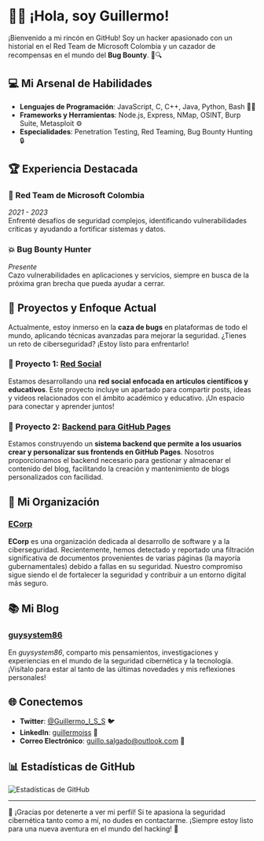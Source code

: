 # 🕵️‍♂️ ¡Hola, soy Guillermo!

¡Bienvenido a mi rincón en GitHub! Soy un hacker apasionado con un historial en el Red Team de Microsoft Colombia y un cazador de recompensas en el mundo del **Bug Bounty**. 🚀🔍

## 💻 Mi Arsenal de Habilidades

- **Lenguajes de Programación**: JavaScript, C, C++, Java, Python, Bash 🧑‍💻
- **Frameworks y Herramientas**: Node.js, Express, NMap, OSINT, Burp Suite, Metasploit ⚙️
- **Especialidades**: Penetration Testing, Red Teaming, Bug Bounty Hunting 🔒

## 🏆 Experiencia Destacada

### **🔐 Red Team de Microsoft Colombia**  
*2021 - 2023*  
Enfrenté desafíos de seguridad complejos, identificando vulnerabilidades críticas y ayudando a fortificar sistemas y datos.

### **💥 Bug Bounty Hunter**  
*Presente*  
Cazo vulnerabilidades en aplicaciones y servicios, siempre en busca de la próxima gran brecha que pueda ayudar a cerrar.

## 🚀 Proyectos y Enfoque Actual

Actualmente, estoy inmerso en la **caza de bugs** en plataformas de todo el mundo, aplicando técnicas avanzadas para mejorar la seguridad. ¿Tienes un reto de ciberseguridad? ¡Estoy listo para enfrentarlo!

### **🔧 Proyecto 1: [Red Social](https://ecorp.infinityfreeapp.com)**
Estamos desarrollando una **red social enfocada en artículos científicos y educativos**. Este proyecto incluye un apartado para compartir posts, ideas y videos relacionados con el ámbito académico y educativo. ¡Un espacio para conectar y aprender juntos!

### **🔧 Proyecto 2: [Backend para GitHub Pages](https://github.com/Sena-11#nuestro-proyecto-principal)**
Estamos construyendo un **sistema backend que permite a los usuarios crear y personalizar sus frontends en GitHub Pages**. Nosotros proporcionamos el backend necesario para gestionar y almacenar el contenido del blog, facilitando la creación y mantenimiento de blogs personalizados con facilidad.


## 🏢 Mi Organización

### **[ECorp](https://github.com/ECorp-team)**
**ECorp** es una organización dedicada al desarrollo de software y a la ciberseguridad. Recientemente, hemos detectado y reportado una filtración significativa de documentos provenientes de varias páginas (la mayoría gubernamentales) debido a fallas en su seguridad. Nuestro compromiso sigue siendo el de fortalecer la seguridad y contribuir a un entorno digital más seguro.

## 📚 Mi Blog

### **[guysystem86](https://guysystem86.blogspot.com)**
En *guysystem86*, comparto mis pensamientos, investigaciones y experiencias en el mundo de la seguridad cibernética y la tecnología. ¡Visítalo para estar al tanto de las últimas novedades y mis reflexiones personales!


## 🌐 Conectemos

- **Twitter**: [@Guillermo_I_S_S](https://twitter.com/Guillermo_I_S_S) 🐦
- **LinkedIn**: [guillermoiss](https://www.linkedin.com/in/guillermoiss/) 🔗
- **Correo Electrónico**: [guillo.salgado@outlook.com](mailto:guillo.salgado@outlook.com) 📧

## 📊 Estadísticas de GitHub

![Estadísticas de GitHub](https://github-readme-stats.vercel.app/api?username=Guillo659&show_icons=true&hide_title=true&count_private=true&hide=prs&theme=dark)

---

🎉 ¡Gracias por detenerte a ver mi perfil! Si te apasiona la seguridad cibernética tanto como a mí, no dudes en contactarme. ¡Siempre estoy listo para una nueva aventura en el mundo del hacking! 🤖
